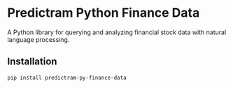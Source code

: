 # Predictram Python Finance Data

A Python library for querying and analyzing financial stock data with natural language processing.

## Installation

```bash
pip install predictram-py-finance-data